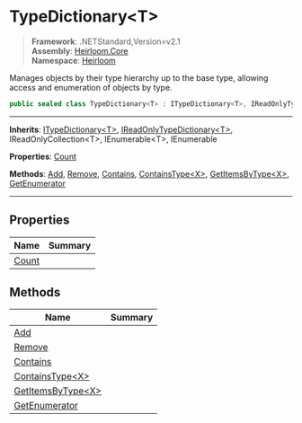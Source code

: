 # TypeDictionary\<T>

> **Framework**: .NETStandard,Version=v2.1  
> **Assembly**: [Heirloom.Core][0]  
> **Namespace**: [Heirloom][0]  

Manages objects by their type hierarchy up to the base type, allowing access and enumeration of objects by type.

```cs
public sealed class TypeDictionary<T> : ITypeDictionary<T>, IReadOnlyTypeDictionary<T>, IReadOnlyCollection<T>, IEnumerable<T>, IEnumerable
```

--------------------------------------------------------------------------------

**Inherits**: [ITypeDictionary\<T>][1], [IReadOnlyTypeDictionary\<T>][2], IReadOnlyCollection\<T>, IEnumerable\<T>, IEnumerable

**Properties**: [Count][3]

**Methods**: [Add][4], [Remove][5], [Contains][6], [ContainsType\<X>][7], [GetItemsByType\<X>][8], [GetEnumerator][9]

--------------------------------------------------------------------------------

## Properties

| Name       | Summary |
|------------|---------|
| [Count][3] |         |

## Methods

| Name                    | Summary |
|-------------------------|---------|
| [Add][4]                |         |
| [Remove][5]             |         |
| [Contains][6]           |         |
| [ContainsType\<X>][7]   |         |
| [GetItemsByType\<X>][8] |         |
| [GetEnumerator][9]      |         |

[0]: ..\Heirloom.Core.md
[1]: Heirloom.ITypeDictionary[T].md
[2]: Heirloom.IReadOnlyTypeDictionary[T].md
[3]: Heirloom.TypeDictionary[T].Count.md
[4]: Heirloom.TypeDictionary[T].Add.md
[5]: Heirloom.TypeDictionary[T].Remove.md
[6]: Heirloom.TypeDictionary[T].Contains.md
[7]: Heirloom.TypeDictionary[T].ContainsType[X].md
[8]: Heirloom.TypeDictionary[T].GetItemsByType[X].md
[9]: Heirloom.TypeDictionary[T].GetEnumerator.md
